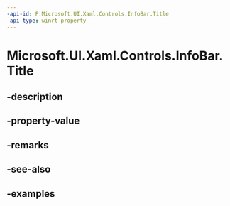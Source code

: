 ```yaml
---
-api-id: P:Microsoft.UI.Xaml.Controls.InfoBar.Title
-api-type: winrt property
---
```


# Microsoft.UI.Xaml.Controls.InfoBar.Title

<!--
public string Title { get; set; }
-->


## -description

## -property-value

## -remarks

## -see-also

## -examples


